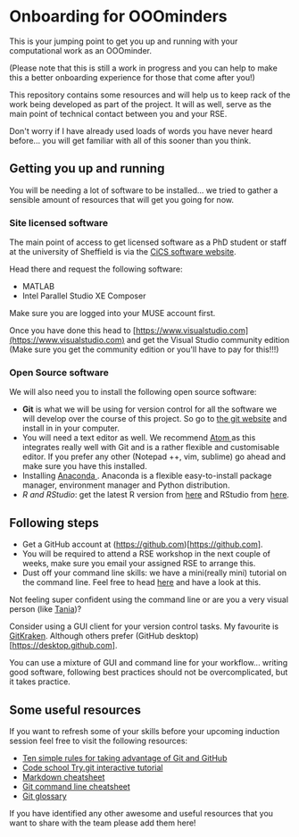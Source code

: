 # Onboarding for OOOminders

This is your jumping point to get you up and running with your computational work as an OOOminder.

(Please note that this is still a work in progress and you can help to make this a better onboarding experience for those that come after you!)

This repository contains some resources and will help us to keep rack of the work being developed as part of the project. It will as well, serve as the main point of technical contact between you and your RSE.

Don't worry if I have already used loads of words you have never heard before... you will get familiar with all of this sooner than you think.


## Getting you up and running
You will be needing a lot of software to be installed... we tried to gather a sensible amount of resources that will get you going for now.

### Site licensed software

The main point of access to get licensed software as a PhD student or staff at the university of Sheffield is via the [CiCS software website](https://www.sheffield.ac.uk/software/).

Head there and request the following software:
- MATLAB
- Intel Parallel Studio XE Composer

Make sure you are logged into your MUSE account first.

Once you have done this head to [https://www.visualstudio.com](https://www.visualstudio.com) and get the Visual Studio community edition (Make sure you get the community edition or you'll have to pay for this!!!)

### Open Source software

We will also need you to install the following open source software:

- **Git** is what we will be using for version control for all the software we will develop over the course of this project. So go to [the git website](https://git-scm.com/book/en/v2/Getting-Started-Installing-Git) and install in in your computer.
- You will need a text editor as well. We recommend [Atom ](https://atom.io) as this integrates really well with Git and is a rather flexible and customisable editor. If you prefer any other (Notepad ++, vim, sublime) go ahead and make sure you have this installed.
- Installing [Anaconda ](https://docs.continuum.io/anaconda/install/). Anaconda is a flexible easy-to-install package manager, environment manager and Python distribution.
- *R and RStudio*: get the latest R version from [here](https://www.r-project.org) and RStudio from [here](https://www.rstudio.com).


## Following steps

- Get a GitHub account at (https://github.com)[https://github.com].
- You will be required to attend a RSE workshop in the next couple of weeks, make sure you email your assigned RSE to arrange this.
- Dust off your command line skills: we have a mini(really mini) tutorial on the  command line. Feel free to head [here](https://github.com/mikecroucher/Intro_to_HPC/blob/gh-pages/terminal_tutorial.md) and have a look at this.

Not feeling super confident using the command line or are you a very visual person (like [Tania](https://github.com/trallard))?

 Consider using a GUI client for your version control tasks.
My favourite is [GitKraken](https://www.gitkraken.com). Although others prefer (GitHub desktop)[https://desktop.github.com].

You can use a mixture of GUI and command line for your workflow... writing good software, following best practices should not be overcomplicated, but it takes practice. 

## Some useful resources
If you want to refresh some of your skills before your upcoming induction session feel free to visit the following resources:

- [Ten simple rules for taking advantage of Git and GitHub](http://journals.plos.org/ploscompbiol/article?id=10.1371/journal.pcbi.1004947)
- [Code school Try.git interactive tutorial](https://try.github.io/levels/1/challenges/1)
- [Markdown cheatsheet](https://github.com/adam-p/markdown-here/wiki/Markdown-Cheatsheet)
- [Git command line cheatsheet](https://services.github.com/on-demand/downloads/github-git-cheat-sheet.pdf)
- [Git glossary](https://help.github.com/articles/github-glossary/)

If you have identified any other awesome and useful resources that you want to share with the team please add them here!
